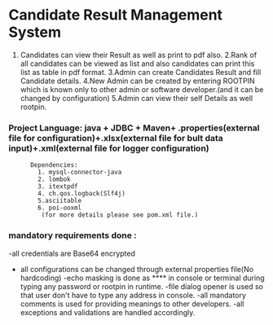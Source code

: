 # Candidate Result Management System

1. Candidates can view their Result as well as print to pdf also.
2.Rank of all candidates can be viewed as list and also candidates can print this list as table in pdf format.
3.Admin can create Candidates Result and fill Candidate details.
4.New Admin can be created by entering ROOTPIN which is known only to other admin or software developer.(and it can be changed by configuration)
5.Admin can view their self Details as well rootpin.

### Project Language: java + JDBC + Maven+ .properties(external file for configuration)+.xlsx(external file for bult data input)+.xml(external file for logger configuration)
          Dependencies:
            1. mysql-connector-java
            2. lombok
            3. itextpdf
            4. ch.qos.logback(Slf4j)
            5.asciitable
            6. poi-ooxml
             (for more details please see pom.xml file.)
### mandatory requirements done :
-all credentials are  Base64 encrypted
- all configurations can be  changed through external properties file(No hardcoding)
-echo masking is done as **** in console or terminal during  typing any password or rootpin in runtime.
-file dialog opener is used so that user don't have to type any address in console.
-all mandatory comments is used for providing meanings to other developers.
-all exceptions and validations are handled accordingly.

